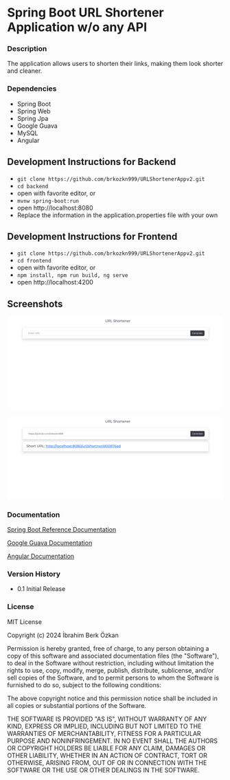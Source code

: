 # Spring Boot URL Shortener Application w/o any API

### Description

The application allows users to shorten their links, making them look shorter and cleaner.

### Dependencies

* Spring Boot
* Spring Web
* Spring Jpa
* Google Guava
* MySQL
* Angular

## Development Instructions for Backend

- `git clone https://github.com/brkozkn999/URLShortenerAppv2.git`
- `cd backend`
- open with favorite editor, or
- `mvnw spring-boot:run`
- open http://localhost:8080
- Replace the information in the application.properties file with your own

## Development Instructions for Frontend

- `git clone https://github.com/brkozkn999/URLShortenerAppv2.git`
- `cd frontend`
- open with favorite editor, or
- `npm install, npm run build, ng serve`
- open http://localhost:4200

## Screenshots

![Spring Boot Url Shortener application ss1](./gui.png)

![Spring Boot Url Shortener application ss1](./gui2.png)

### Documentation
[Spring Boot Reference Documentation](https://docs.spring.io/spring-boot/docs/current/reference/htmlsingle/)<br/>

[Google Guava Documentation](https://github.com/google/guava/wiki)<br/>

[Angular Documentation](https://angular.io/docs)<br/>


### Version History

* 0.1 Initial Release

### License

MIT License

Copyright (c) 2024 İbrahim Berk Özkan

Permission is hereby granted, free of charge, to any person obtaining a copy
of this software and associated documentation files (the "Software"), to deal
in the Software without restriction, including without limitation the rights
to use, copy, modify, merge, publish, distribute, sublicense, and/or sell
copies of the Software, and to permit persons to whom the Software is
furnished to do so, subject to the following conditions:

The above copyright notice and this permission notice shall be included in all
copies or substantial portions of the Software.

THE SOFTWARE IS PROVIDED "AS IS", WITHOUT WARRANTY OF ANY KIND, EXPRESS OR
IMPLIED, INCLUDING BUT NOT LIMITED TO THE WARRANTIES OF MERCHANTABILITY,
FITNESS FOR A PARTICULAR PURPOSE AND NONINFRINGEMENT. IN NO EVENT SHALL THE
AUTHORS OR COPYRIGHT HOLDERS BE LIABLE FOR ANY CLAIM, DAMAGES OR OTHER
LIABILITY, WHETHER IN AN ACTION OF CONTRACT, TORT OR OTHERWISE, ARISING FROM,
OUT OF OR IN CONNECTION WITH THE SOFTWARE OR THE USE OR OTHER DEALINGS IN THE
SOFTWARE.